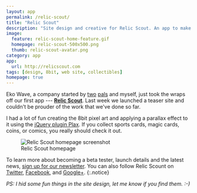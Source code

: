 ```yaml
---
layout: app
permalink: /relic-scout/
title: "Relic Scout"
description: "Site design and creative for Relic Scout. An app to make collecting simpler, while saving you money."
image: 
  feature: relic-scout-home-feature.gif
  homepage: relic-scout-500x500.png
  thumb: relic-scout-avatar.png
category: app
app:
  url: http://relicscout.com
tags: [design, 8bit, web site, collectibles]
homepage: true
---
```


Eko Wave, a company started by [two](http://twitter.com/endonend) [pals](http://twitter.com/bjpmba) and myself, just took the wraps off our first app --- [**Relic Scout**](http://relicscout.com). Last week we launched a teaser site and couldn't be prouder of the work that we've done so far.

I had a lot of fun creating the 8bit pixel art and applying a parallax effect to it using the [jQuery plugin Plax](https://github.com/cameronmcefee/plax). If you collect sports cards, magic cards, coins, or comics, you really should check it out.

<figure>
	<img src="{{ site.url }}/images/relic-scout-browser-750.jpg" alt="Relic Scout homepage screenshot">
	<figcaption>Relic Scout homepage</figcaption>
</figure>

To learn more about becoming a beta tester, launch details and the latest news, [sign up for our newsletter](http://relicscout.com). You can also follow Relic Scount on [Twitter](http://twitter.com/relicscout), [Facebook](http://facebook.com/relicscout), and [Google+](https://plus.google.com/107525823728844423825).
{:.notice}
 
*PS: I hid some fun things in the site design, let me know if you find them. :-)*